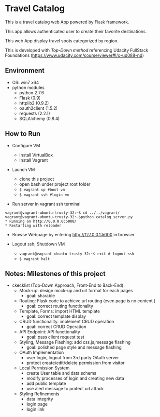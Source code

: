 # Travel Catalog

This is a travel catalog web App powered by Flask framework.

This app allows authenticated user to create their favorite destinations.

This web App display travel spots categorized by region.

This is developed with *Top-Down method* referencing Udacity FullStack Foundations
(https://www.udacity.com/course/viewer#!/c-ud088-nd)

## Environment

  - OS: win7 x64
  - python modules
      - python 2.7.6
      - Flask (0.9)
      - httplib2 (0.9.2)
      - oauth2client (1.5.2)
      - requests (2.2.1)
      - SQLAlchemy (0.8.4)

## How to Run
  - Configure VM

      - Install VirtualBox
      - Install Vagrant

  - Launch VM

      - clone this project
      - open bash under project root folder
      - ```$ vagrant up #boot vm```
      - ```$ vagrant ssh #login vm```

  - Run server in vagrant ssh terminal

```shell
vagrant@vagrant-ubuntu-trusty-32:~$ cd ../../vagrant/
vagrant@vagrant-ubuntu-trusty-32:~$python catalog_server.py
* Running on http://0.0.0.0:5000/
* Restarting with reloader

```

  - Browse Webpage by entering http://127.0.0.1:5000 in browser

  - Logout ssh, Shutdown VM
      - ```vagrant@vagrant-ubuntu-trusty-32:~$ exit # logout ssh```
      - ```$ vagrant halt```

## Notes: Milestones of this project

- ckecklist (Top-Down Approach, Front-End to Back-End):
    - Mock-up: design mock-up and url format for each pages
        - goal: sharable
    - Routing: Flask code to achieve url routing (even page is no content )
        - goal: correct routing functionality
    - Template, Forms: import HTML template
        - goal: correct template display
    - CRUD functionality: implement CRUD operation
        - goal: correct CRUD Operation
    - API Endpoint: API functionality
        - goal: pass client request test
    - Styling, Message Flashing: add css,js,message flashing
        - goal: polished page style and message flashing
    - OAuth Implementation
        - user login, logout from 3rd party OAuth server
        - protect create/edit/delete permission from visitor
    - Local Permission System
        - create User table and data schema
        - modify processes of login and creating new data
        - add public template
        - use alert message to protect url attack
    - Styling Refinements
        - data integrity
        - login page
        - login link
